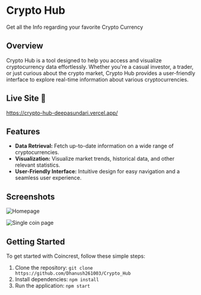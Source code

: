 # Crypto Hub

Get all the Info regarding your favorite Crypto Currency

## Overview

Crypto Hub is a tool designed to help you access and visualize cryptocurrency data effortlessly. Whether you're a casual investor, a trader, or just curious about the crypto market, Crypto Hub provides a user-friendly interface to explore real-time information about various cryptocurrencies.

## Live Site 🚀
https://crypto-hub-deepasundari.vercel.app/

## Features

- **Data Retrieval:** Fetch up-to-date information on a wide range of cryptocurrencies.
- **Visualization:** Visualize market trends, historical data, and other relevant statistics.
- **User-Friendly Interface:** Intuitive design for easy navigation and a seamless user experience.

## Screenshots

![Homepage](https://github.com/user-attachments/assets/a3a30e0d-3dd0-4c33-9f5a-6d6b7cda05f4)

![Single coin page](https://github.com/user-attachments/assets/031213db-d3e5-459a-b259-c07349b88fc0)

## Getting Started

To get started with Coincrest, follow these simple steps:

1. Clone the repository: `git clone https://github.com/Dhanush261003/Crypto_Hub`
2. Install dependencies: `npm install`
3. Run the application: `npm start`

